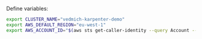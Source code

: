Define variables:

```bash
export CLUSTER_NAME="vedmich-karpenter-demo"
export AWS_DEFAULT_REGION="eu-west-1"
export AWS_ACCOUNT_ID="$(aws sts get-caller-identity --query Account --output text)"
```
